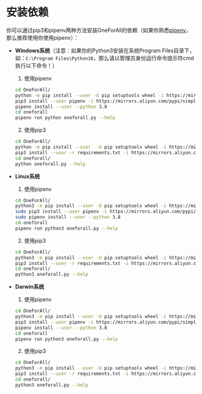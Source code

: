 # 安装依赖

你可以通过pip3和pipenv两种方法安装OneForAll的依赖（如果你熟悉[pipenv](https://docs.pipenv.org/en/latest/)，那么推荐使用你使用pipenv）：

* **Windows系统**（注意：如果你的Python3安装在系统Program Files目录下，如：`C:\Program Files\Python38`，那么请以管理员身份运行命令提示符cmd执行以下命令！）

    1. 使用pipenv

    ```bash
    cd OneForAll/
    python -m pip install --user -U pip setuptools wheel -i https://mirrors.aliyun.com/pypi/simple/
    pip3 install --user pipenv -i https://mirrors.aliyun.com/pypi/simple/
    pipenv install --user --python 3.8
    cd oneforall
    pipenv run python oneforall.py --help
    ```

    2. 使用pip3

    ```bash
    cd OneForAll/
    python -m pip install --user  -U pip setuptools wheel -i https://mirrors.aliyun.com/pypi/simple/
    pip3 install --user -r requirements.txt -i https://mirrors.aliyun.com/pypi/simple/
    cd oneforall/
    python oneforall.py --help
    ```
* **Linux系统**

    1. 使用pipenv
    ```bash
    cd OneForAll/
    python3 -m pip install --user -U pip setuptools wheel -i https://mirrors.aliyun.com/pypi/simple/
    sudo pip3 install --user pipenv -i https://mirrors.aliyun.com/pypi/simple/
    sudo pipenv install --user --python 3.8
    cd oneforall
    pipenv run python3 oneforall.py --help
    ```
    2. 使用pip3
    ```bash
    cd OneForAll/
    python3 -m pip install --user -U pip setuptools wheel -i https://mirrors.aliyun.com/pypi/simple/
    pip3 install --user -r requirements.txt -i https://mirrors.aliyun.com/pypi/simple/
    cd oneforall/
    python3 oneforall.py --help
    ```
* **Darwin系统**

    1. 使用pipenv
    ```bash
    cd OneForAll/
    python3 -m pip install --user -U pip setuptools wheel -i https://mirrors.aliyun.com/pypi/simple/
    pip3 install --user pipenv -i https://mirrors.aliyun.com/pypi/simple/
    pipenv install --user --python 3.8
    cd oneforall
    pipenv run python3 oneforall.py --help
    ```
    2. 使用pip3
    ```bash
    cd OneForAll/
    python3 -m pip install --user -U pip setuptools wheel -i https://mirrors.aliyun.com/pypi/simple/
    pip3 install --user -r requirements.txt -i https://mirrors.aliyun.com/pypi/simple/
    cd oneforall/
    python3 oneforall.py --help
    ```